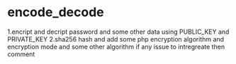 # encode_decode
1.encript and decript password and some other data using PUBLIC_KEY and PRIVATE_KEY
2.sha256 hash and add some php encryption algorithm and encryption mode and some other algorithm
 if any issue to intregreate then comment

